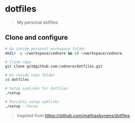 # dotfiles

> My personal dotfiles

## Clone and configure

```bash
# Go inside personal workspace folder
mkdir -p ~/workspace/cednore && cd ~/workspace/cednore

# Clone repo
git clone git@github.com:cednore/dotfiles.git

# Go inside repo folder
cd dotfiles

# Setup symlinks for dotfiles
./setup

# Forcibly setup symlinks
./setup --force
```

> Inspired from https://github.com/mathiasbynens/dotfiles
